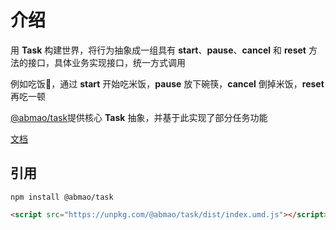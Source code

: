 # 介绍
用 __Task__ 构建世界，将行为抽象成一组具有 __start__、__pause__、__cancel__ 和 __reset__ 方法的接口，具体业务实现接口，统一方式调用

例如吃饭🍚，通过 __start__ 开始吃米饭，__pause__ 放下碗筷，__cancel__ 倒掉米饭，__reset__ 再吃一顿

[@abmao/task](https://www.npmjs.com/package/@abmao/task)提供核心 __Task__ 抽象，并基于此实现了部分任务功能

[文档](https://hengshanmwc.github.io/task/docs/.vitepress/dist/index.html)

## 引用
```
npm install @abmao/task
```
```html
<script src="https://unpkg.com/@abmao/task/dist/index.umd.js"></script>
```
